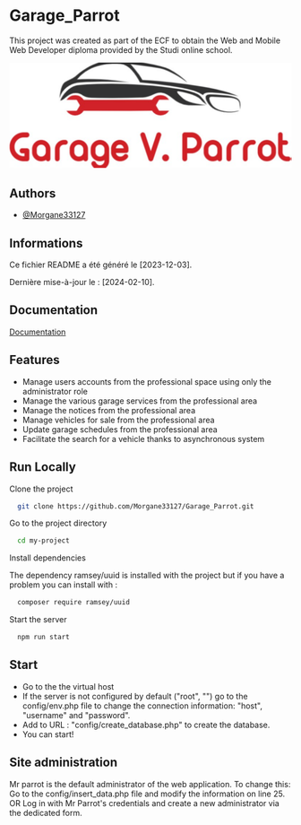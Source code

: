 
# Garage_Parrot

This project was created as part of the ECF to obtain the Web and Mobile Web Developer diploma provided by the Studi online school.


![Logo](https://github.com/Morgane33127/Garage_Parrot/blob/main/public/assets/img/gvplogo.svg)


## Authors

- [@Morgane33127](https://github.com/Morgane33127)


## Informations

Ce fichier README a été généré le [2023-12-03].

Dernière mise-à-jour le : [2024-02-10].
## Documentation

[Documentation](https://github.com/Morgane33127/Garage_Parrot/tree/main/doc)


## Features

- Manage users accounts from the professional space using only the administrator role
- Manage the various garage services from the professional area
- Manage the notices from the professional area
- Manage vehicles for sale from the professional area
- Update garage schedules from the professional area
- Facilitate the search for a vehicle thanks to asynchronous system


## Run Locally

Clone the project

```bash
  git clone https://github.com/Morgane33127/Garage_Parrot.git
```

Go to the project directory

```bash
  cd my-project
```

Install dependencies

The dependency ramsey/uuid is installed with the project but if you have a problem you can install with :

```bash
  composer require ramsey/uuid
```

Start the server

```bash
  npm run start
```


## Start

- Go to the the virtual host
- If the server is not configured by default ("root", "") go to the config/env.php file to change the connection information: "host", "username" and "password".
- Add to URL : "config/create_database.php" to create the database.
- You can start!

## Site administration

Mr parrot is the default administrator of the web application.
To change this:
Go to the config/insert_data.php file and modify the information on line 25.
OR
Log in with Mr Parrot's credentials and create a new administrator via the dedicated form.
